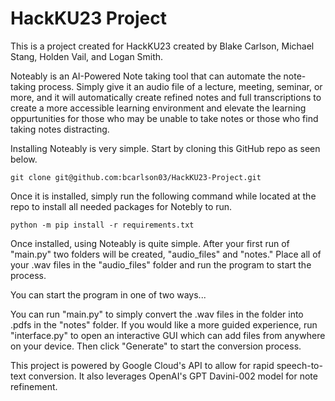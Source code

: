 # HackKU23 Project

This is a project created for HackKU23 created by Blake Carlson, Michael Stang, Holden Vail, and Logan Smith. 

Noteably is an AI-Powered Note taking tool that can automate the note-taking process. Simply give it an audio file of a lecture, meeting, seminar, or more, and it will automatically create refined notes and full transcriptions to create a more accessible learning environment and elevate the learning oppurtunities for those who may be unable to take notes or those who find taking notes distracting. 

Installing Noteably is very simple. Start by cloning this GitHub repo as seen below.

```
git clone git@github.com:bcarlson03/HackKU23-Project.git
```


Once it is installed, simply run the following command while located at the repo to install all needed packages for Notebly to run. 

```
python -m pip install -r requirements.txt
```

Once installed, using Noteably is quite simple. After your first run of "main.py" two folders will be created, "audio_files" and "notes." Place all of your .wav files in the "audio_files" folder and run the program to start the process.

You can start the program in one of two ways...

You can run "main.py" to simply convert the .wav files in the folder into .pdfs in the "notes" folder. If you would like a more guided experience, run "interface.py" to open an interactive GUI which can add files from anywhere on your device. Then click "Generate" to start the conversion process.

This project is powered by Google Cloud's API to allow for rapid speech-to-text conversion. It also leverages OpenAI's GPT Davini-002 model for note refinement.
